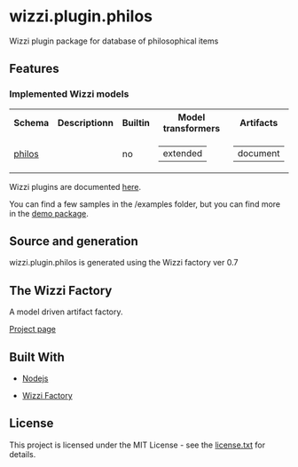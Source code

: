 # wizzi.plugin.philos

Wizzi plugin package for database of philosophical items

## Features
### Implemented Wizzi models

<table>
<tr>
<th>Schema</th>
<th>Descriptionn</th>
<th>Builtin</th>
<th>Model transformers</th>
<th>Artifacts</th>
</tr>
<tr>
<td>
<a href https://github.com/stfnbssl/wizzi.plugin.philos/tree/master/.wizzi/ittf/lib/wizzi/schemas/philos.wfschema.ittf>philos</a><td></td>
<td>
no<td>

<table>
<tr>
<td>extended</td>
</tr>
</table>

<td>

<table>
<tr>
<td>document</td>
</tr>
</table>

</tr>
</table>



<p>Wizzi plugins are documented <a href="https://wizzifactory.github.io/docs/wizziplugins.html">here</a>.</p>



<p>You can find a few samples in the /examples folder, but you can find more in the <a href="https://github.com/wizzifactory/wizzi/tree/master/packages/wizzi-demo/.wizzi/ittf/examples/advanced/plugins">demo package</a>.</p>

## Source and generation
wizzi.plugin.philos is generated using the Wizzi factory ver 0.7

## The Wizzi Factory

A model driven artifact factory.


<p><a href="https://wizzifactory.github.io/">Project page</a></p>

## Built With
* [Nodejs](https://nodejs.org)

* [Wizzi Factory](https://github.com/wizzifactory)


## License

<p>This project is licensed under the MIT License - see the <a href="license.txt">license.txt</a> for details.</p>

